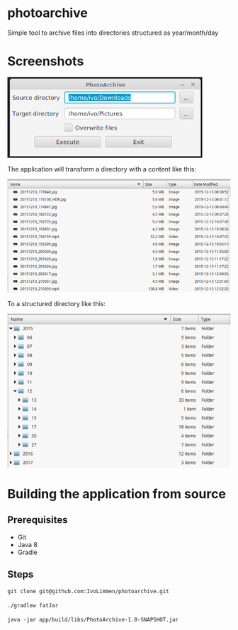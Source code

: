 # photoarchive
Simple tool to archive files into directories structured as year/month/day

# Screenshots

![Main screen](/docs/MainScreen.png)

The application will transform a directory with a content like this:

![Source](/docs/Source.png)

To a structured directory like this:

![Target](/docs/Target.png)

# Building the application from source

## Prerequisites

  * Git
  * Java 8
  * Gradle

## Steps

	git clone git@github.com:IvoLimmen/photoarchive.git

	./gradlew fatJar

	java -jar app/build/libs/PhotoArchive-1.0-SNAPSHOT.jar

